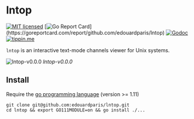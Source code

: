 # lntop

[![MIT licensed](https://img.shields.io/badge/license-MIT-blue.svg)](https://github.com/edouardparis/lntop/blob/master/LICENSE)
[![Go Report Card](https://goreportcard.com/badge/github.com/edouardparis/lntop?)](https://goreportcard.com/report/github.com/edouardparis/lntop)
[![Godoc](https://godoc.org/github.com/edouardparis/lntop?status.svg)](https://godoc.org/github.com/edouardparis/lntop)
[![tippin.me](https://badgen.net/badge/%E2%9A%A1%EF%B8%8Ftippin.me/@edouardparis/F0918E)](https://tippin.me/@edouardparis)

`lntop` is an interactive text-mode channels viewer for Unix systems.

 ![lntop-v0.0.0](http://paris.iiens.net/lntop-v0.0.0.png)
 *lntop-v0.0.0*

## Install

Require the [go programming language](https://golang.org/) (version >= 1.11)
```
git clone git@github.com:edouardparis/lntop.git
cd lntop && export GO111MODULE=on && go install ./...
```
